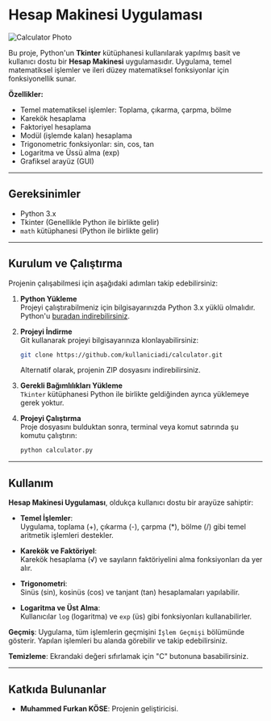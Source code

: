 # Hesap Makinesi Uygulaması

![Calculator Photo](https://github.com/user-attachments/assets/1290831d-f296-4353-9fa4-db9b048e9883)


Bu proje, Python'un **Tkinter** kütüphanesi kullanılarak yapılmış basit ve kullanıcı dostu bir **Hesap Makinesi** uygulamasıdır. Uygulama, temel matematiksel işlemler ve ileri düzey matematiksel fonksiyonlar için fonksiyonellik sunar.

**Özellikler:**
- Temel matematiksel işlemler: Toplama, çıkarma, çarpma, bölme
- Karekök hesaplama
- Faktoriyel hesaplama
- Modül (işlemde kalan) hesaplama
- Trigonometric fonksiyonlar: sin, cos, tan
- Logaritma ve Üssü alma (exp)
- Grafiksel arayüz (GUI)


------------------------------------------------------------------

## Gereksinimler

- Python 3.x
- Tkinter (Genellikle Python ile birlikte gelir)
- `math` kütüphanesi (Python ile birlikte gelir)

------------------------------------------------------------------

## Kurulum ve Çalıştırma

Projenin çalışabilmesi için aşağıdaki adımları takip edebilirsiniz:

1. **Python Yükleme**  
    Projeyi çalıştırabilmeniz için bilgisayarınızda Python 3.x yüklü olmalıdır. Python'u [buradan indirebilirsiniz](https://www.python.org/downloads/).

2. **Projeyi İndirme**  
    Git kullanarak projeyi bilgisayarınıza klonlayabilirsiniz:
    
    ```bash
    git clone https://github.com/kullaniciadi/calculator.git
    ```

    Alternatif olarak, projenin ZIP dosyasını indirebilirsiniz.

3. **Gerekli Bağımlılıkları Yükleme**  
    `Tkinter` kütüphanesi Python ile birlikte geldiğinden ayrıca yüklemeye gerek yoktur.

4. **Projeyi Çalıştırma**  
    Proje dosyasını bulduktan sonra, terminal veya komut satırında şu komutu çalıştırın:
    
    ```bash
    python calculator.py
    ```

---

## Kullanım

**Hesap Makinesi Uygulaması**, oldukça kullanıcı dostu bir arayüze sahiptir:

- **Temel İşlemler**:  
    Uygulama, toplama (+), çıkarma (-), çarpma (*), bölme (/) gibi temel aritmetik işlemleri destekler.
  
- **Karekök ve Faktöriyel**:  
    Karekök hesaplama (√) ve sayıların faktöriyelini alma fonksiyonları da yer alır.
  
- **Trigonometri**:  
    Sinüs (sin), kosinüs (cos) ve tanjant (tan) hesaplamaları yapılabilir.

- **Logaritma ve Üst Alma**:  
    Kullanıcılar `log` (logaritma) ve `exp` (üs) gibi fonksiyonları kullanabilirler.

**Geçmiş**:
Uygulama, tüm işlemlerin geçmişini `İşlem Geçmişi` bölümünde gösterir. Yapılan işlemleri bu alanda görebilir ve takip edebilirsiniz.

**Temizleme**:
Ekrandaki değeri sıfırlamak için "C" butonuna basabilirsiniz.

---

## Katkıda Bulunanlar

- **Muhammed Furkan KÖSE**: Projenin geliştiricisi.
